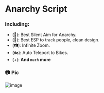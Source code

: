 # **Anarchy Script**

### Including:
- (🔫): Best Silent Aim for Anarchy.
- (👥): Best ESP to track people, clean design.
- (📷): Infinite Zoom.
- (🏍️): Auto Teleport to Bikes.
- (+): **And ``much`` more**

### 📷 Pic
![image](https://github.com/TheKindDeveloper/RobloxAnarchyScript/assets/129861526/34dbd3dc-a9f1-4b19-b513-6cf75b9c75f7)
